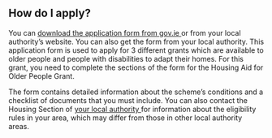 ##  How do I apply?

You can [ download the application form from gov.ie
](https://assets.gov.ie/119595/fb68af61-2429-414e-8f61-95ddc380f8ec.pdf) or
from your local authority’s website. You can also get the form from your local
authority. This application form is used to apply for 3 different grants which
are available to older people and people with disabilities to adapt their
homes. For this grant, you need to complete the sections of the form for the
Housing Aid for Older People Grant.

The form contains detailed information about the scheme’s conditions and a
checklist of documents that you must include. You can also contact the Housing
Section of [ your local authority
](https://www.gov.ie/en/publication/942f74-local-authorities/) for information
about the eligibility rules in your area, which may differ from those in other
local authority areas.
